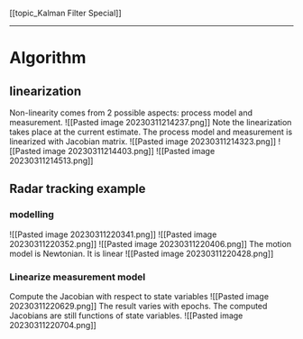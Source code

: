 [[topic_Kalman Filter Special]]
****
# Algorithm
## linearization
Non-linearity comes from 2 possible aspects: process model and measurement.
![[Pasted image 20230311214237.png]]
Note the linearization takes place at the current estimate.
The process model and measurement is linearized with Jacobian matrix.
![[Pasted image 20230311214323.png]]
![[Pasted image 20230311214403.png]]
![[Pasted image 20230311214513.png]]

## Radar tracking example
### modelling
![[Pasted image 20230311220341.png]]
![[Pasted image 20230311220352.png]]
![[Pasted image 20230311220406.png]]
The motion model is Newtonian. It is linear
![[Pasted image 20230311220428.png]]

### Linearize measurement model
Compute the Jacobian with respect to state variables
![[Pasted image 20230311220629.png]]
The result varies with epochs. The computed Jacobians are still functions of state variables.
![[Pasted image 20230311220704.png]]

